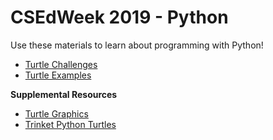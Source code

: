 # CSEdWeek 2019 - Python
Use these materials to learn about programming with Python!

- [Turtle Challenges](TurtleChallenges.md)
- [Turtle Examples](TurtleExamples.md)

**Supplemental Resources**
- [Turtle Graphics](https://en.wikipedia.org/wiki/Turtle_graphics)
- [Trinket Python Turtles](https://trinket.io/docs/python#turtle)